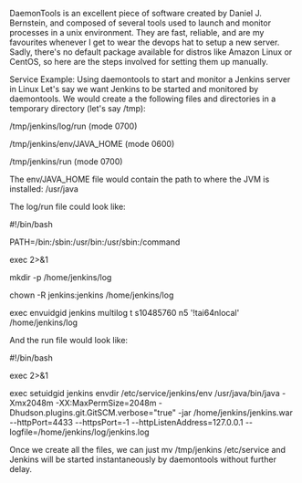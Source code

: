 DaemonTools is an excellent piece of software created by Daniel J. Bernstein, and composed of several tools used to launch and monitor processes in a unix environment. They are fast, reliable, and are my favourites whenever I get to wear the devops hat to setup a new server. Sadly, there's no default package available for distros like Amazon Linux or CentOS, so here are the steps involved for setting them up manually.

Service Example: Using daemontools to start and monitor a Jenkins server in Linux
Let's say we want Jenkins to be started and monitored by daemontools. We would create a the following files and directories in a temporary directory (let's say /tmp):

/tmp/jenkins/log/run (mode 0700)

/tmp/jenkins/env/JAVA_HOME (mode 0600)

/tmp/jenkins/run (mode 0700)

The env/JAVA_HOME file would contain the path to where the JVM is installed: /usr/java

The log/run file could look like:

#!/bin/bash

PATH=/bin:/sbin:/usr/bin:/usr/sbin:/command

exec 2>&1

mkdir -p /home/jenkins/log

chown -R jenkins:jenkins /home/jenkins/log

exec envuidgid jenkins multilog t s10485760 n5 '!tai64nlocal' /home/jenkins/log

And the run file would look like:

#!/bin/bash

exec 2>&1

exec setuidgid jenkins envdir /etc/service/jenkins/env /usr/java/bin/java -Xmx2048m  -XX:MaxPermSize=2048m -Dhudson.plugins.git.GitSCM.verbose="true" -jar /home/jenkins/jenkins.war --httpPort=4433 --httpsPort=-1 --httpListenAddress=127.0.0.1 --logfile=/home/jenkins/log/jenkins.log

Once we create all the files, we can just mv /tmp/jenkins /etc/service and Jenkins will be started instantaneously by daemontools without further delay.

